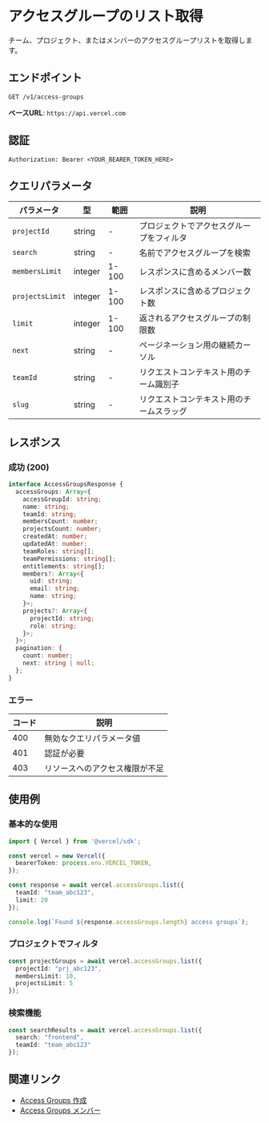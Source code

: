 # アクセスグループのリスト取得

チーム、プロジェクト、またはメンバーのアクセスグループリストを取得します。

## エンドポイント

```
GET /v1/access-groups
```

**ベースURL**: `https://api.vercel.com`

## 認証

```
Authorization: Bearer <YOUR_BEARER_TOKEN_HERE>
```

## クエリパラメータ

| パラメータ | 型 | 範囲 | 説明 |
|----------|------|------|------|
| `projectId` | string | - | プロジェクトでアクセスグループをフィルタ |
| `search` | string | - | 名前でアクセスグループを検索 |
| `membersLimit` | integer | 1-100 | レスポンスに含めるメンバー数 |
| `projectsLimit` | integer | 1-100 | レスポンスに含めるプロジェクト数 |
| `limit` | integer | 1-100 | 返されるアクセスグループの制限数 |
| `next` | string | - | ページネーション用の継続カーソル |
| `teamId` | string | - | リクエストコンテキスト用のチーム識別子 |
| `slug` | string | - | リクエストコンテキスト用のチームスラッグ |

## レスポンス

### 成功 (200)

```typescript
interface AccessGroupsResponse {
  accessGroups: Array<{
    accessGroupId: string;
    name: string;
    teamId: string;
    membersCount: number;
    projectsCount: number;
    createdAt: number;
    updatedAt: number;
    teamRoles: string[];
    teamPermissions: string[];
    entitlements: string[];
    members?: Array<{
      uid: string;
      email: string;
      name: string;
    }>;
    projects?: Array<{
      projectId: string;
      role: string;
    }>;
  }>;
  pagination: {
    count: number;
    next: string | null;
  };
}
```

### エラー

| コード | 説明 |
|-------|------|
| 400 | 無効なクエリパラメータ値 |
| 401 | 認証が必要 |
| 403 | リソースへのアクセス権限が不足 |

## 使用例

### 基本的な使用

```typescript
import { Vercel } from '@vercel/sdk';

const vercel = new Vercel({
  bearerToken: process.env.VERCEL_TOKEN,
});

const response = await vercel.accessGroups.list({
  teamId: "team_abc123",
  limit: 20
});

console.log(`Found ${response.accessGroups.length} access groups`);
```

### プロジェクトでフィルタ

```typescript
const projectGroups = await vercel.accessGroups.list({
  projectId: "prj_abc123",
  membersLimit: 10,
  projectsLimit: 5
});
```

### 検索機能

```typescript
const searchResults = await vercel.accessGroups.list({
  search: "frontend",
  teamId: "team_abc123"
});
```

## 関連リンク

- [Access Groups 作成](/docs/services/vercel/docs/rest-api/reference/endpoints/access-groups/creates-an-access-group.md)
- [Access Groups メンバー](/docs/services/vercel/docs/rest-api/reference/endpoints/access-groups/list-members-of-an-access-group.md)
